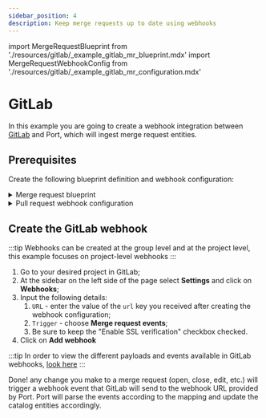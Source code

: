 ```yaml
---
sidebar_position: 4
description: Keep merge requests up to date using webhooks
---
```


import MergeRequestBlueprint from './resources/gitlab/\_example_gitlab_mr_blueprint.mdx'
import MergeRequestWebhookConfig from './resources/gitlab/\_example_gitlab_mr_configuration.mdx'

# GitLab

In this example you are going to create a webhook integration between [GitLab](https://about.gitlab.com/) and Port, which will ingest merge request entities.

## Prerequisites

Create the following blueprint definition and webhook configuration:

<details>
<summary>Merge request blueprint</summary>

<MergeRequestBlueprint/>

</details>

<details>
<summary>Pull request webhook configuration</summary>

<MergeRequestWebhookConfig/>

</details>

## Create the GitLab webhook

:::tip
Webhooks can be created at the group level and at the project level, this example focuses on project-level webhooks
:::

1. Go to your desired project in GitLab;
2. At the sidebar on the left side of the page select **Settings** and click on **Webhooks**;
3. Input the following details:
   1. `URL` - enter the value of the `url` key you received after creating the webhook configuration;
   2. `Trigger` - choose **Merge request events**;
   3. Be sure to keep the "Enable SSL verification" checkbox checked.
4. Click on **Add webhook**

:::tip
In order to view the different payloads and events available in GitLab webhooks, [look here](https://docs.gitlab.com/ee/user/project/integrations/webhook_events.html)
:::

Done! any change you make to a merge request (open, close, edit, etc.) will trigger a webhook event that GitLab will send to the webhook URL provided by Port. Port will parse the events according to the mapping and update the catalog entities accordingly.
